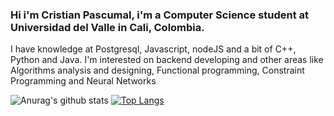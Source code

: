 ### Hi i'm Cristian Pascumal, i'm a Computer Science student at Universidad del Valle in Cali, Colombia.

I have knowledge at Postgresql, Javascript, nodeJS and a bit of C++, Python and Java. I'm interested on backend developing and other areas like Algorithms analysis and designing, Functional programming, Constraint Programming and Neural Networks 

<!--
**Pascu999/Pascu999** is a ✨ _special_ ✨ repository because its `README.md` (this file) appears on your GitHub profile.

Here are some ideas to get you started:

- 🔭 I’m currently working on ...
- 🌱 I’m currently learning ...
- 👯 I’m looking to collaborate on ...
- 🤔 I’m looking for help with ...
- 💬 Ask me about ...
- 📫 How to reach me: ...
- 😄 Pronouns: ...
- ⚡ Fun fact: ...
-->

![Anurag's github stats](https://github-readme-stats.vercel.app/api?username=Pascu999&show_icons=true&theme=radical&count_private=true) [![Top Langs](https://github-readme-stats.vercel.app/api/top-langs/?username=Pascu999)](https://github.com/anuraghazra/github-readme-stats)
